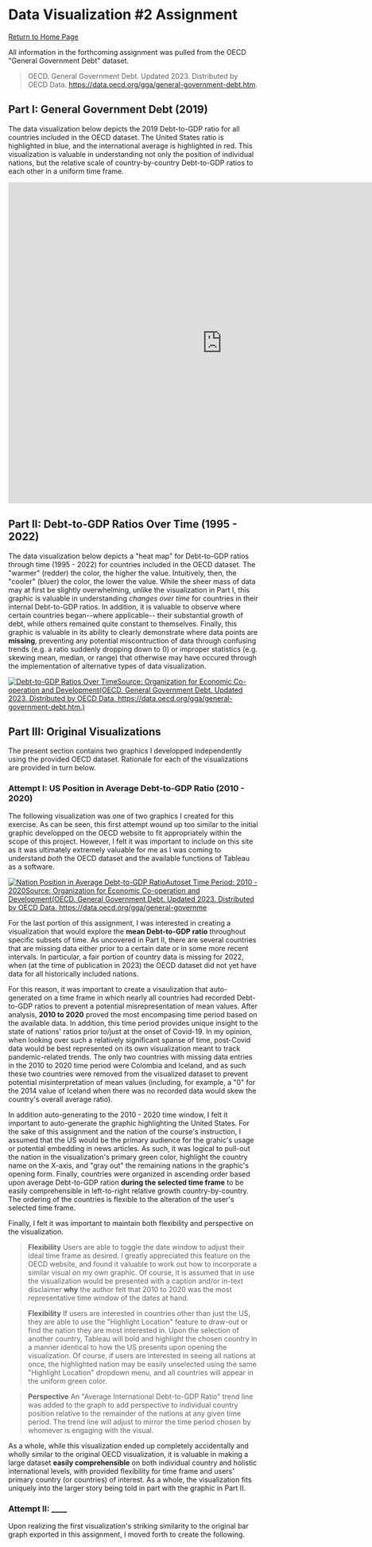 # Data Visualization #2 Assignment
[Return to Home Page](/README.md)

All information in the forthcoming assignment was pulled from the OECD "General Government Debt" dataset. 
> OECD. General Government Debt. Updated 2023. Distributed by OECD Data. https://data.oecd.org/gga/general-government-debt.htm.

## Part I: General Government Debt (2019)
The data visualization below depicts the 2019 Debt-to-GDP ratio for all countries included in the OECD dataset. The United States ratio is highlighted in blue, and the international average is highlighted in red. This visualization is valuable in understanding not only the position of individual nations, but the relative scale of country-by-country Debt-to-GDP ratios to each other in a uniform time frame.

<iframe src="https://data.oecd.org/chart/7ePt" width="860" height="645" style="border: 0" mozallowfullscreen="true" webkitallowfullscreen="true" allowfullscreen="true"><a href="https://data.oecd.org/chart/7ePt" target="_blank">OECD Chart: General government debt, Total, % of GDP, Annual, 2019</a></iframe>

## Part II: Debt-to-GDP Ratios Over Time (1995 - 2022)            
The data visualization below depicts a "heat map" for Debt-to-GDP ratios through time (1995 - 2022) for countries included in the OECD dataset. The "warmer" (redder) the color, the higher the value. Intuitively, then, the "cooler" (bluer) the color, the lower the value. While the sheer mass of data may at first be slightly overwhelming, unlike the visualization in Part I, this graphic is valuable in understanding _changes over time_ for countries in their internal Debt-to-GDP ratios. In addition, it is valuable to observe where certain countries began--where applicable-- their substantial growth of debt, while others remained quite constant to themselves. Finally, this graphic is valuable in its ability to clearly demonstrate where data points are **missing**, preventing any potential miscontruction of data through confusing trends (e.g. a ratio suddenly dropping down to 0) or improper statistics (e.g. skewing mean, median, or range) that otherwise may have occured through the implementation of alternative types of data visualization.

<div class='tableauPlaceholder' id='viz1699041982406' style='position: relative'><noscript><a href='#'><img alt='Debt-to-GDP Ratios Over TimeSource: Organization for Economic Co-operation and Development(OECD. General Government Debt. Updated 2023. Distributed by OECD Data. https:&#47;&#47;data.oecd.org&#47;gga&#47;general-government-debt.htm.) ' src='https:&#47;&#47;public.tableau.com&#47;static&#47;images&#47;Da&#47;DataViz2Book&#47;DebttoGDPRatiosOverTime&#47;1_rss.png' style='border: none' /></a></noscript><object class='tableauViz'  style='display:none;'><param name='host_url' value='https%3A%2F%2Fpublic.tableau.com%2F' /> <param name='embed_code_version' value='3' /> <param name='site_root' value='' /><param name='name' value='DataViz2Book&#47;DebttoGDPRatiosOverTime' /><param name='tabs' value='no' /><param name='toolbar' value='yes' /><param name='static_image' value='https:&#47;&#47;public.tableau.com&#47;static&#47;images&#47;Da&#47;DataViz2Book&#47;DebttoGDPRatiosOverTime&#47;1.png' /> <param name='animate_transition' value='yes' /><param name='display_static_image' value='yes' /><param name='display_spinner' value='yes' /><param name='display_overlay' value='yes' /><param name='display_count' value='yes' /><param name='language' value='en-US' /><param name='filter' value='publish=yes' /></object></div><script type='text/javascript'>                    
  var divElement = document.getElementById('viz1699041982406');                    
  var vizElement = divElement.getElementsByTagName('object')[0];                    
  vizElement.style.width='100%';vizElement.style.height=(divElement.offsetWidth*0.75)+'px';                    
  var scriptElement = document.createElement('script');                    
  scriptElement.src = 'https://public.tableau.com/javascripts/api/viz_v1.js';  
  vizElement.parentNode.insertBefore(scriptElement, vizElement);                
</script>

## Part III: Original Visualizations
The present section contains two graphics I developped independently using the provided OECD dataset. Rationale for each of the visualizations are provided in turn below.

### Attempt I: US Position in Average Debt-to-GDP Ratio (2010 - 2020)
The following visualization was one of two graphics I created for this exercise. As can be seen, this first attempt wound up too similar to the initial graphic developped on the OECD website to fit appropriately within the scope of this project. However, I felt it was important to include on this site as it was ultimately extremely valuable for me as I was coming to understand _both_ the OECD dataset and the available functions of Tableau as a software. 

<div class='tableauPlaceholder' id='viz1699057605194' style='position: relative'><noscript><a href='#'><img alt='Nation Position in Average Debt-to-GDP RatioAutoset Time Period: 2010 - 2020Source: Organization for Economic Co-operation and Development(OECD. General Government Debt. Updated 2023. Distributed by OECD Data. https:&#47;&#47;data.oecd.org&#47;gga&#47;general-governme ' src='https:&#47;&#47;public.tableau.com&#47;static&#47;images&#47;Da&#47;DataViz2BookPart3&#47;Sheet2&#47;1_rss.png' style='border: none' /></a></noscript><object class='tableauViz'  style='display:none;'><param name='host_url' value='https%3A%2F%2Fpublic.tableau.com%2F' /> <param name='embed_code_version' value='3' /> <param name='site_root' value='' /><param name='name' value='DataViz2BookPart3&#47;Sheet2' /><param name='tabs' value='no' /><param name='toolbar' value='yes' /><param name='static_image' value='https:&#47;&#47;public.tableau.com&#47;static&#47;images&#47;Da&#47;DataViz2BookPart3&#47;Sheet2&#47;1.png' /> <param name='animate_transition' value='yes' /><param name='display_static_image' value='yes' /><param name='display_spinner' value='yes' /><param name='display_overlay' value='yes' /><param name='display_count' value='yes' /><param name='language' value='en-US' /><param name='filter' value='publish=yes' /></object></div>      

<script type='text/javascript'>                    
  var divElement = document.getElementById('viz1699057605194');                    
  var vizElement = divElement.getElementsByTagName('object')[0];                    
  vizElement.style.width='100%';vizElement.style.height=(divElement.offsetWidth*0.75)+'px';                    
  var scriptElement = document.createElement('script');                    
  scriptElement.src = 'https://public.tableau.com/javascripts/api/viz_v1.js';                    
  vizElement.parentNode.insertBefore(scriptElement, vizElement);                
</script>

For the last portion of this assignment, I was interested in creating a visualization that would explore the **mean Debt-to-GDP ratio** throughout specific subsets of time. As uncovered in Part II, there are several countries that are missing data either prior to a certain date or in some more recent intervals. In particular, a fair portion of country data is missing for 2022, when (at the time of publication in 2023) the OECD dataset did not yet have data for all historically included nations. 

For this reason, it was important to create a visaulization that auto-generated on a time frame in which nearly all countries had recorded Debt-to-GDP ratios to prevent a potential misrepresentation of mean values. After analysis, **2010 to 2020** proved the most encompasing time period based on the available data. In addition, this time period provides unique insight to the state of nations' ratios prior to/just at the onset of  Covid-19. In my opinion, when looking over such a relatively significant spanse of time, post-Covid data would be best represented on its own visualization meant to track pandemic-related trends. The only two countries with missing data entries in the 2010 to 2020 time period were Colombia and Iceland, and as such these two countries were removed from the visualized dataset to prevent potential misinterpretation of mean values (including, for example, a "0" for the 2014 value of Iceland when there was no recorded data would skew the country's overall average ratio).

In addition auto-generating to the 2010 - 2020 time window, I felt it important to auto-generate the graphic highlighting the United States. For the sake of this assignment and the nation of the course's instruction, I assumed that the US would be the primary audience for the grahic's usage or potential embedding in news articles. As such, it was logical to pull-out the nation in the visualization's primary green color, highlight the country name on the X-axis, and "gray out" the remaining nations in the graphic's opening form. Finally, countries were organized in ascending order based upon average Debt-to-GDP ration **during the selected time frame** to be easily comprehensible in left-to-right relative growth country-by-country. The ordering of the countries is flexible to the alteration of the user's selected time frame.

Finally, I felt it was important to maintain both flexibility and perspective on the visualization. 
> **Flexibility** Users are able to toggle the date window to adjust their ideal time frame as desired. I greatly appreciated this feature on the OECD website, and found it valuable to work out how to incorporate a similar visual on my own graphic. Of course, it is assumed that in use the visualization would be presented with a caption and/or in-text disclaimer **why** the author felt that 2010 to 2020 was the most representative time window of the dates at hand. 

> **Flexibility** If users are interested in countries other than just the US, they are able to use the "Highlight Location" feature to draw-out or find the nation they are most interested in. Upon the selection of another country, Tableau will bold and highlight the chosen country in a manner identical to how the US presents upon opening the visualization. Of course, if users are interested in seeing all nations at once, the highlighted nation may be easily unselected using the same "Highlight Location" dropdown menu, and all countries will appear in the uniform green color. 

> **Perspective** An "Average International Debt-to-GDP Ratio" trend line was added to the graph to add perspective to individual country position relative to the remainder of the nations at any given time period. The trend line will adjust to mirror the time period chosen by whomever is engaging with the visual.

As a whole, while this visualization ended up completely accidentally and wholly similar to the original OECD visualization, it is valuable in making a large dataset **easily comprehensible** on both individual country and holistic international levels, with provided flexibility for time frame and users' primary country (or countries) of interest. As a whole, the visualization fits uniquely into the larger story being told in part with the graphic in Part II. 

### Attempt II: ____
Upon realizing the first visualization's striking similarity to the original bar graph exported in this assignment, I moved forth to create the following. 
